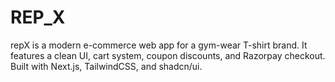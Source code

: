 # REP_X
repX is a modern e-commerce web app for a gym-wear T-shirt brand. It features a clean UI, cart system, coupon discounts, and Razorpay checkout. Built with Next.js, TailwindCSS, and shadcn/ui.
